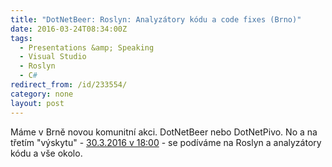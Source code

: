 ```yaml
---
title: "DotNetBeer: Roslyn: Analyzátory kódu a code fixes (Brno)"
date: 2016-03-24T08:34:00Z
tags:
  - Presentations &amp; Speaking
  - Visual Studio
  - Roslyn
  - C#
redirect_from: /id/233554/
category: none
layout: post
---
```

Máme v Brně novou komunitní akci. DotNetBeer nebo DotNetPivo. No a na třetím "výskytu" - [30.3.2016 v 18:00][1] - se podíváme na Roslyn a analyzátory kódu a vše okolo.  

[1]: http://www.meetup.com/DotNetPivo-Brno/events/228255603/
